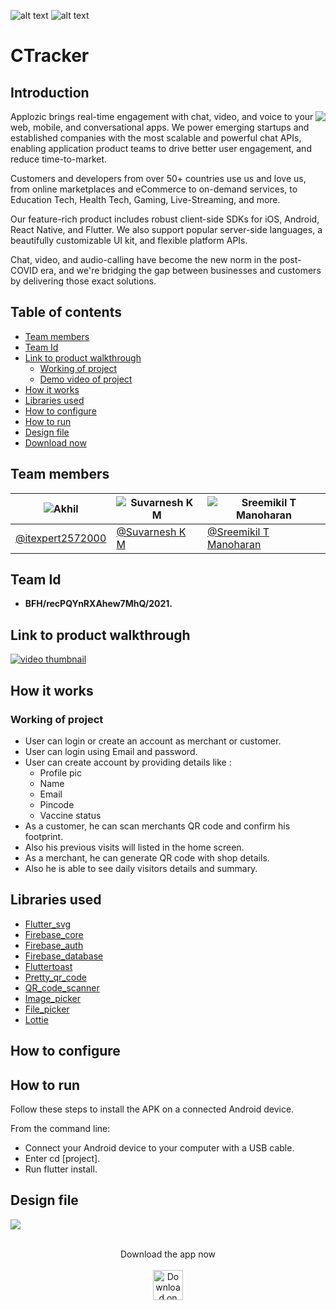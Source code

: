![alt text](https://trello-attachments.s3.amazonaws.com/542e9c6316504d5797afbfb9/542e9c6316504d5797afbfc1/39dee8d993841943b5723510ce663233/Frame_19.png)
![alt text](https://github.com/itexpert2572000/Ctracker/blob/91a6a09e646eda69264b6611faa5278e0f03e1ab/readme_assets/imageban.jpg)


# CTracker
## Introduction         

<img align="right" src="https://github.com/itexpert2572000/Ctracker/blob/946124dbb31f803dac79ca48c86f9700c5cec83c/readme_assets/introimage.png" />



Applozic brings real-time engagement with chat, video, and voice to your web,
mobile, and conversational apps. We power emerging startups and established
companies with the most scalable and powerful chat APIs, enabling application
product teams to drive better user engagement, and reduce time-to-market.

Customers and developers from over 50+ countries use us and love us, from online
marketplaces and eCommerce to on-demand services, to Education Tech, Health
Tech, Gaming, Live-Streaming, and more.

Our feature-rich product includes robust client-side SDKs for iOS, Android, React
Native, and Flutter. We also support popular server-side languages, a beautifully
customizable UI kit, and flexible platform APIs.

Chat, video, and audio-calling have become the new norm in the post-COVID era,
and we're bridging the gap between businesses and customers by delivering those
exact solutions.
## Table of contents
* [Team members](#members)
* [Team Id](#id)
* [Link to product walkthrough](#Linktoproductwalkthrough)
  * [Working of project](#working)
  * [Demo video of project](#video)
* [How it works](#howitworks)
* [Libraries used](#Librariesused)
* [How to configure](#configure)
* [How to run](#run)
* [Design file](#design)
* [Download now](#download)

<a name="members"></a>
## Team members
![Akhil](https://github.com/itexpert2572000/Ctracker/blob/91a6a09e646eda69264b6611faa5278e0f03e1ab/readme_assets/tj.png) | ![Suvarnesh K M](https://github.com/itexpert2572000/Ctracker/blob/91a6a09e646eda69264b6611faa5278e0f03e1ab/readme_assets/suvarneshkm.png) | ![Sreemikil T Manoharan](https://github.com/itexpert2572000/Ctracker/blob/91a6a09e646eda69264b6611faa5278e0f03e1ab/readme_assets/sreemikil.png)
------------ | ------------- | ------------- 
[@itexpert2572000](https://github.com/itexpert2572000) | [@Suvarnesh K M](https://github.com/SuvarneshKM) | [@Sreemikil T Manoharan](https://github.com/sreemikil)





<a name="id"></a>
## Team Id
* **BFH/recPQYnRXAhew7MhQ/2021.**
<a name="Linktoproductwalkthrough"></a>
## Link to product walkthrough
[![video thumbnail](https://github.com/itexpert2572000/Ctracker/blob/main/readme_assets/new%20thumbnail.jpg)](https://youtu.be/fcrjcRQzlWc)
<!--
Technologies which we are used in this project are:
- [Flutter](https://flutter.dev/)
- [Dart](https://dart.dev/)
- [Firebase](https://firebase.google.com/) -->

<a name="howitworks"></a>
## How it works
<a name="Working"></a>
### Working of project
- User can login or create an account as merchant or customer.
- User can login using Email and password.
- User can create account by providing details like :
    - Profile pic
    - Name
    - Email
    - Pincode
    - Vaccine status
- As a customer, he can scan merchants QR code and confirm his footprint.
- Also his previous visits will listed in the home screen.
- As a merchant, he can generate QR code with shop details.
- Also he is able to see daily visitors details and summary.

<a name="video"></a>

<a name="Librariesused"></a>
## Libraries used
- <a href="https://pub.dev/packages/flutter_svg">Flutter_svg</a>
- <a href="https://pub.dev/packages/firebase_core">Firebase_core</a>
- <a href="https://pub.dev/packages/firebase_auth">Firebase_auth</a>
- <a href="https://pub.dev/packages/firebase_database">Firebase_database</a>
- <a href="https://pub.dev/packages/fluttertoast">Fluttertoast</a>
- <a href="https://pub.dev/packages/pretty_qr_code">Pretty_qr_code</a>
- <a href="https://pub.dev/packages/qr_code_scanner">QR_code_scanner</a>
- <a href="https://pub.dev/packages/image_picker">Image_picker</a>
- <a href="https://pub.dev/packages/file_picker">File_picker</a>
- <a href="https://pub.dev/packages/lottie">Lottie</a>
<a name="configure"></a>
## How to configure
<a name="run"></a>
## How to run
Follow these steps to install the APK on a connected Android device.

From the command line:

 * Connect your Android device to your computer with a USB cable.
 * Enter cd [project].
 * Run flutter install.
<a name="design"></a>
## Design file
<a href="https://www.figma.com/file/5capyUZOnGpKiwROaBuoRF/bfh-Ctracker?node-id=0%3A1"><img src="https://github.com/itexpert2572000/Ctracker/blob/2ef021579d92728aa9604ad40bcddc27177c8ecf/readme_assets/designban.png"></a>
<br><br>
<a name="download"></a>
<p align="center">
  Download the app now <br><br>
  <a href="https://apps.apple.com/us/app/gittouch/id1452042346"><img src="https://github.com/itexpert2572000/Ctracker/blob/91a6a09e646eda69264b6611faa5278e0f03e1ab/readme_assets/download.png" alt="Download on the App Store" height="48"></a>
</p>

<!--## Total Visitors

<img align="left" src = "https://profile-counter.glitch.me/flutter_ecommerce_app/count.svg" alt ="Loading"> ->



